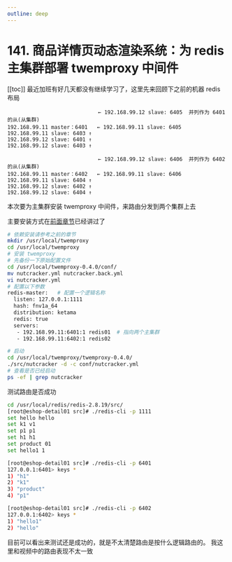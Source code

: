 ```yaml
---
outline: deep
---
```

# 141. 商品详情页动态渲染系统：为 redis 主集群部署 twemproxy 中间件

[[toc]]
最近加班有好几天都没有继续学习了，这里先来回顾下之前的机器 redis 布局

```
                             ← 192.168.99.12 slave: 6405  并列作为 6401 的从(从集群)
192.168.99.11 master：6401   ← 192.168.99.11 slave: 6405
192.168.99.11 slave: 6403 ↑
192.168.99.12 slave: 6401 ↑
192.168.99.12 slave: 6403 ↑

                             ← 192.168.99.12 slave: 6406  并列作为 6402 的从(从集群)
192.168.99.11 master：6402   ← 192.168.99.11 slave: 6406
192.168.99.11 slave: 6404 ↑
192.168.99.12 slave: 6402 ↑
192.168.99.12 slave: 6404 ↑
```

本次要为主集群安装 twemproxy 中间件，来路由分发到两个集群上去

主要安装方式在[前面章节](./138.md)已经讲过了

```bash
# 依赖安装请参考之前的章节
mkdir /usr/local/twemproxy
cd /usr/local/twemproxy
# 安装 twemproxy
# 先备份一下原始配置文件
cd /usr/local/twemproxy-0.4.0/conf/
mv nutcracker.yml nutcracker.back.yml
vi nutcracker.yml
# 配置以下参数
redis-master:   # 配置一个逻辑名称
  listen: 127.0.0.1:1111  
  hash: fnv1a_64  
  distribution: ketama  
  redis: true  
  servers:  
   - 192.168.99.11:6401:1 redis01  # 指向两个主集群
   - 192.168.99.11:6402:1 redis02

# 启动
cd /usr/local/twemproxy/twemproxy-0.4.0/
./src/nutcracker -d -c conf/nutcracker.yml
# 查看是否已经启动
ps -ef | grep nutcracker
```

测试路由是否成功

```bash
cd /usr/local/redis/redis-2.8.19/src/
[root@eshop-detail01 src]# ./redis-cli -p 1111
set hello hello
set k1 v1
set p1 p1
set h1 h1
set product 01
set hello1 1

[root@eshop-detail01 src]# ./redis-cli -p 6401
127.0.0.1:6401> keys *
1) "h1"
2) "k1"
3) "product"
4) "p1"

[root@eshop-detail01 src]# ./redis-cli -p 6402
127.0.0.1:6402> keys *
1) "hello1"
2) "hello"

```

目前可以看出来测试还是成功的，就是不太清楚路由是按什么逻辑路由的。
我这里和视频中的路由表现不太一致
